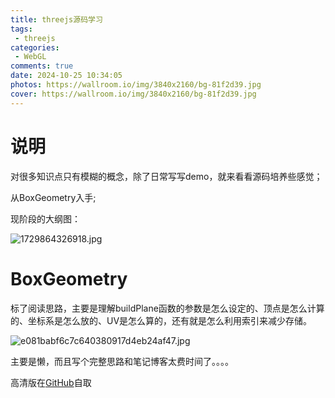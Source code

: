 ```yaml
---
title: threejs源码学习
tags:
 - threejs
categories:
 - WebGL
comments: true
date: 2024-10-25 10:34:05
photos: https://wallroom.io/img/3840x2160/bg-81f2d39.jpg
cover: https://wallroom.io/img/3840x2160/bg-81f2d39.jpg
---
```


# 说明

对很多知识点只有模糊的概念，除了日常写写demo，就来看看源码培养些感觉；

从BoxGeometry入手;

现阶段的大纲图：

![1729864326918.jpg](https://s2.loli.net/2024/10/25/iQyVkM8svcFLNKG.png)

# BoxGeometry

标了阅读思路，主要是理解buildPlane函数的参数是怎么设定的、顶点是怎么计算的、坐标系是怎么放的、UV是怎么算的，还有就是怎么利用索引来减少存储。


![e081babf6c7c640380917d4eb24af47.jpg](https://s2.loli.net/2024/10/25/Hj4Tq2ofp37be5a.jpg)

主要是懒，而且写个完整思路和笔记博客太费时间了。。。。

高清版在[GitHub](https://github.com/youxt-njnu/ProjectSnapshot/blob/master/threejs-BoxGeometry.pdf)自取